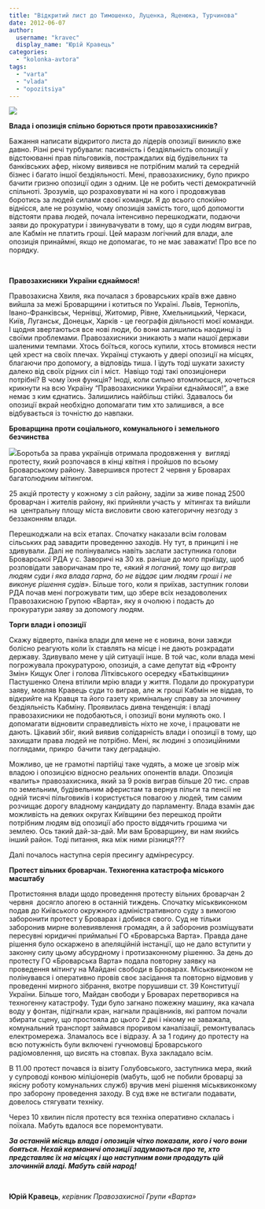 ```yaml
---
title: "Відкритий лист до Тимошенко, Луценка, Яценюка, Турчинова"
date: 2012-06-07
author: 
  username: "kravec"
  display_name: "Юрій Кравець"
categories: 
  - "kolonka-avtora"
tags: 
  - "varta"
  - "vlada"
  - "opozitsiya"
---
```


**[![](https://mpz.brovary.org/wp-content/uploads/2012/06/Protest-02.06-300x200.gif)](https://mpz.brovary.org/wp-content/uploads/2012/06/Protest-02.06.gif)**

**Влада і опозиція спільно борються проти правозахисників?**

Бажання написати відкритого листа до лідерів опозиції виникло вже давно. Різні речі турбували: пасивність і бездіяльність опозиції у відстоюванні прав пільговиків, постраждалих від будівельних та банківських афер, нікому виявився не потрібним малий та середній бізнес і багато іншої бездіяльності. Мені, правозахиснику, було прикро бачити гризню опозиції один з одним. Це не робить честі демократичній спільноті. Зрозумів, що розраховувати ні на кого і продовжував боротись за людей силами своєї команди. Я до всього спокійно віднісся, але не розумію, чому опозиція замість того, щоб допомогти відстояти права людей, почала інтенсивно перешкоджати, подаючи заяви до прокуратури і звинувачувати в тому, що я суди людям виграв, але Кабмін не платить гроші. Цей маразм логічний для влади, але опозиція принаймні, якщо не допомагає, то не має заважати! Про все по порядку.

 

**Правозахисники України єднаймося!**

Правозахисна Хвиля, яка почалася з броварських країв вже давно вийшла за межі Броварщини і котиться по Україні. Львів, Тернопіль, Івано-Франківськ, Чернівці, Житомир, Рівне, Хмельницький, Черкаси, Київ, Луганськ, Донецьк, Харків - це географія діяльності моєї команди. І щодня звертаються все нові люди, бо вони залишились наодинці із своїми проблемами. Правозахисники зникають з мапи нашої держави шаленими темпами. Хтось боїться, когось купили, хтось втомився нести цей хрест на своїх плечах. Українці стукають у двері опозиції на місцях, благаючи про допомогу, а відповідь тиша. І їдуть тоді шукати захисту далеко від своїх рідних сіл і міст.  Навіщо тоді такі опозиціонери потрібні? В чому їхня функція? Іноді, коли сильно втомлюєшся, хочеться крикнути на всю Україну “Правозахисники України єднаймося!”, а вже немає з ким єднатись. Залишились найбільш стійкі. Здавалось би опозиції вкрай необхідно допомагати тим хто залишився, а все відбувається із точністю до навпаки.

**Броварщина проти соціального, комунального і земельного безчинства**

[![](https://mpz.brovary.org/wp-content/uploads/2012/06/Brovari.-Protest-02.061-300x200.gif)](https://mpz.brovary.org/wp-content/uploads/2012/06/Brovari.-Protest-02.061.gif)Боротьба за права українців отримала продовження у  вигляді протесту, який розпочався в кінці квітня і пройшов по всьому Броварському району. Завершився протест 2 червня у Броварах багатолюдним мітингом.

25 акцій протесту у кожному з сіл району, заділи за живе понад 2500 броварчан і жителів району, які прийняли участь у  мітингах та вийшли на  центральну площу міста висловити свою категоричну незгоду з беззаконням влади.

Перешкоджали на всіх етапах. Спочатку наказали всім головам сільських рад завадити проведенню заходів. Ну тут, в принципі і не здивували. Далі не полінувались навіть заслати заступника голови Броварської РДА у с. Заворичі на 30 хв. раніше до мого приїзду, щоб розповідати заворичанам про те, «_який я поганий, тому що виграв людям суди і яка влада гарна, бо не віддає цим людям гроші і не виконує рішення судів_». Більше того, коли я приїхав, заступник голови РДА почав мені погрожувати тим, що збере всіх незадоволених Правозахисною Групою «Варта», яку я очолюю і подасть до прокуратури заяву за допомогу людям.

**Торги влади і опозиції**

Скажу відверто, паніка влади для мене не є новина, вони завжди болісно реагують коли їх ставлять на місце і не дають розкрадати державу. Здивувало мене у цій ситуації інше. В той час, коли влада мені погрожувала прокуратурою, опозиція, а саме депутат від «Фронту Змін» Кищук Олег і голова Літківського осередку «Батьківщини» Пастушенко Олена втілили мрію влади у життя. Подали до прокуратури заяву, мовляв Кравець суди то виграв, але ж гроші Кабмін не віддав, то відкрийте на Кравця та його газету кримінальну справу за злочинну бездіяльність Кабміну. Проявилась дивна тенденція: і владі правозахисники не подобаються, і опозиції вони муляють око. І допомагати відновити справедливість ніхто не хоче, і працювати не дають. Цікавий збіг, який виявив солідарність влади і опозиції в тому, що захищати права людей не потрібно. Мені, як людині з опозиційними поглядами, прикро  бачити таку деградацію.

Можливо, це не грамотні партійці таке чудять, а може це зговір між владою і опозицією відносно реальних опонентів влади. Опозиція «валить» правозахисника, який за 9 років виграв більше 20 тис. справ по земельним, будівельним аферистам та вернув пільги та пенсії не одній тисячі пільговиків і користується повагою у людей, тим самим розчищає дорогу владному кандидату до парламенту. Влада взамін дає можливість на деяких округах Київщини без перешкод пройти потрібним людям від опозиції або просто віддячить грошима чи землею. Ось такий дай-за-дай. Ми вам Броварщину, ви нам якийсь інший район. Тоді питання, яка між ними різниця???

Далі почалось наступна серія пресингу адмінресурсу.

**Протест вільних броварчан. Техногенна катастрофа міського масштабу**

Протистояння влади щодо проведення протесту вільних броварчан 2 червня  досягло апогею в останній тиждень. Спочатку міськвиконком подав до Київського окружного адміністративного суду з вимогою заборонити протест у Броварах і добився свого. Суд не тільки заборонив мирне волевиявлення громадян, а й заборонив розміщувати пересувні юридичні приймальні ГО «Броварська Варта». Правда дане рішення було оскаржено в апеляційній інстанції, що не дало вступити у законну силу цьому абсурдному і протизаконному рішенню. За день до протесту ГО «Броварська Варта» подала повторну заявку на проведення мітингу на Майдані свободи в Броварах. Міськвиконком не полінувався і оперативно провів своє засідання та повторно відмовив у проведенні мирного зібрання, вкотре порушивши ст. 39 Конституції України. Більше того, Майдан свободи у Броварах перетворився на техногенну катастрофу. Туди було загнано пожежну машину, яка качала воду у фонтан, підігнали кран, нагнали працівників, які раптом почали збирати сцену, що простояла до цього 2 дні і нікому не заважала, комунальний транспорт займався проривом каналізації, ремонтувалась електромережа. Зламалось все і відразу. А за 1 годину до протесту на всю потужність були включені гучномовці Броварського радіомовлення, що висять на стовпах. Вуха закладало всім.

В 11.00 протест почався із візиту Голубовського, заступника мера, який у супроводі конвою міліціонерів (мабуть, щоб не побили броварці за якісну роботу комунальних служб) вручив мені рішення міськвиконкому про заборону проведення заходу. В суд вже не встигали подавати, довелось стягувати техніку.

Через 10 хвилин після протесту вся техніка оперативно склалась і поїхала. Мабуть вдалося все поремонтувати.

**_За останній місяць влада і опозиція чітко показали, кого і чого вони бояться. Нехай керманичі опозиції задумаються про те, хто представляє їх на місцях і що наступним вони продадуть цій злочинній владі. Мабуть свій народ!_**

 

**Юрій Кравець**, _керівник Правозахисної Групи «Варта»_
